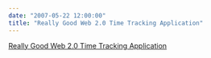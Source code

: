 ```yaml
---
date: "2007-05-22 12:00:00"
title: "Really Good Web 2.0 Time Tracking Application"
---
```


[Really Good Web 2.0 Time Tracking Application](/lemire/blog/2007/05-22-really-good-web-20-time-tracking-application)

